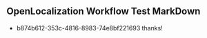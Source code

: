 ## OpenLocalization Workflow Test MarkDown
* b874b612-353c-4816-8983-74e8bf221693 
thanks!<!--HONumber=Mar16_HO4-->
